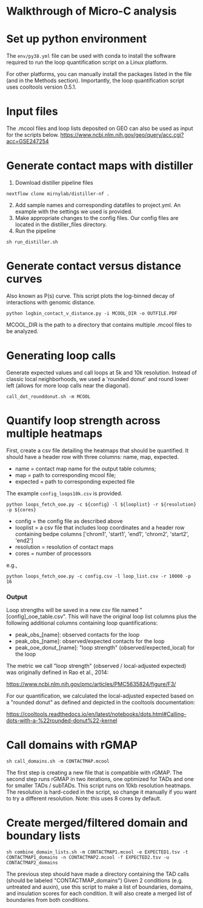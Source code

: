 # Walkthrough of Micro-C analysis 
# Set up python environment
The `env/py38.yml` file can be used with conda to install the software required to run the loop quantification script on a Linux platform.

For other platforms, you can manually install the packages listed in the file (and in the Methods section). Importantly, the loop quantification script uses cooltools version 0.5.1. 

# Input files
The .mcool files and loop lists deposited on GEO can also be used as input for the scripts below.
https://www.ncbi.nlm.nih.gov/geo/query/acc.cgi?acc=GSE247254

# Generate contact maps with distiller
1) Download distiller pipeline files

`nextflow clone mirnylab/distiller-nf .`

2) Add sample names and corresponding datafiles to project.yml. An example with the settings we used is provided.
3) Make appropriate changes to the config files. Our config files are located in the distiller_files directory.
4) Run the pipeline

`sh run_distiller.sh`

# Generate contact versus distance curves
Also known as P(s) curve. This script plots the log-binned decay of interactions with genomic distance.

`python logbin_contact_v_distance.py -i MCOOL_DIR -o OUTFILE.PDF`

MCOOL_DIR is the path to a directory that contains multiple .mcool files to be analyzed. 

# Generating loop calls
Generate expected values and call loops at 5k and 10k resolution. Instead of classic local neighborhoods, we used a 'rounded donut' and round lower left (allows for more loop calls near the diagonal). 

`call_dot_rounddonut.sh -m MCOOL`

# Quantify loop strength across multiple heatmaps
First, create a csv file detailing the heatmaps that should be quantified. It should have a header row with three columns: name, map, expected.

* name = contact map name for the output table columns; 
* map = path to corresponding mcool file; 
* expected = path to corresponding expected file

The example `config_loops10k.csv` is provided.

`python loops_fetch_ooe.py -c ${config} -l ${looplist} -r ${resolution} -p ${cores}`

* config = the config file as described above
* looplist = a csv file that includes loop coordinates and a header row containing bedpe columns ['chrom1', 'start1', 'end1', 'chrom2', 'start2', 'end2']
* resolution = resolution of contact maps
* cores = number of processors

e.g.,

`python loops_fetch_ooe.py -c config.csv -l loop_list.csv -r 10000 -p 16`

### Output

Loop strengths will be saved in a new csv file named "[config]_ooe_table.csv". This will have the original loop list columns plus the following additional columns containing loop quantifications:

* peak_obs_[name]: observed contacts for the loop
* peak_obs_[name]: observed/expected contacts for the loop
* peak_ooe_donut_[name]: "loop strength" (observed/expected_local) for the loop

The metric we call "loop strength" (observed / local-adjusted expected) was originally defined in Rao et al., 2014:

https://www.ncbi.nlm.nih.gov/pmc/articles/PMC5635824/figure/F3/

For our quantification, we calculated the local-adjusted expected based on a "rounded donut" as defined and depicted in the cooltools documentation:

https://cooltools.readthedocs.io/en/latest/notebooks/dots.html#Calling-dots-with-a-%22rounded-donut%22-kernel

# Call domains with rGMAP
`sh call_domains.sh -m CONTACTMAP.mcool`

The first step is creating a new file that is compatible with rGMAP. The second step runs rGMAP in two iterations, one optimized for TADs and one for smaller TADs / subTADs. This script runs on 10kb resolution heatmaps. The resolution is hard-coded in the script, so change it manually if you want to try a different resolution. Note: this uses 8 cores by default. 

# Create merged/filtered domain and boundary lists
`sh combine_domain_lists.sh -m CONTACTMAP1.mcool -e EXPECTED1.tsv -t CONTACTMAP1_domains -n CONTACTMAP2.mcool -f EXPECTED2.tsv -u CONTACTMAP2_domains`

The previous step should have made a directory containing the TAD calls (should be labeled "CONTACTMAP_domains") 
Given 2 conditions (e.g. untreated and auxin), use this script to make a list of boundaries, domains, and insulation scores for each condition. It will also create a merged list of boundaries from both conditions.




